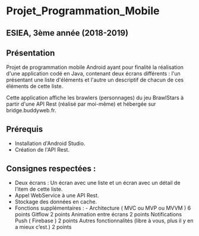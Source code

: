# Projet_Programmation_Mobile
## ESIEA, 3ème année (2018-2019)

## Présentation
Projet de programmation mobile Android ayant pour finalité la réalisation d'une application codé en Java, contenant deux écrans différents : l'un présentant une liste d'éléments et l'autre un descriptif de chacun de ces éléments de cette liste.

Cette application affiche les brawlers (personnages) du jeu BrawlStars à partir d'une API Rest (réalisé par moi-même) et hébergée sur bridge.buddyweb.fr.

## Prérequis

- Installation d'Android Studio.
- Création de l'API Rest.

## Consignes respectées :
- Deux écrans : Un écran avec une liste et un écran avec un détail de l’item de cette liste.
- Appel WebService à une API Rest.
- Stockage des données en cache.
- Fonctions supplémentaires :
          - Architecture ( MVC ou MVP ou MVVM ) 6 points
Gitflow 2 points
Animation entre écrans 2 points
Notifications Push ( Firebase ) 2 points
Autres fonctionnalités (libre à vous, plus il y en a mieux c’est.) 2 points

